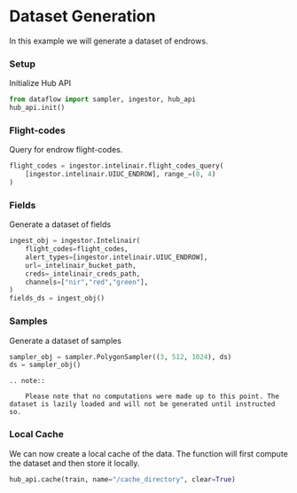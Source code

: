 # Dataset Generation

In this example we will generate a dataset of endrows.

### Setup
Initialize Hub API
```python
from dataflow import sampler, ingestor, hub_api
hub_api.init()
```

### Flight-codes
Query for endrow flight-codes.
```python
flight_codes = ingestor.intelinair.flight_codes_query(
    [ingestor.intelinair.UIUC_ENDROW], range_=(0, 4)
)
```
### Fields
Generate a dataset of fields
```python
ingest_obj = ingestor.Intelinair(
    flight_codes=flight_codes,
    alert_types=[ingestor.intelinair.UIUC_ENDROW],
    url=_intelinair_bucket_path,
    creds=_intelinair_creds_path,
    channels=["nir","red","green"],
)
fields_ds = ingest_obj()
```
### Samples
Generate a dataset of samples
```python
sampler_obj = sampler.PolygonSampler((3, 512, 1024), ds)
ds = sampler_obj()
```

```eval_rst
.. note::

    Please note that no computations were made up to this point. The dataset is lazily loaded and will not be generated until instructed so.
```
### Local Cache
We can now create a local cache of the data. The function will first compute the dataset and then store it locally.
```python
hub_api.cache(train, name="/cache_directory", clear=True)
```